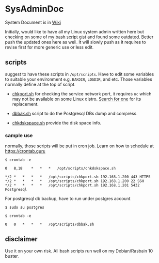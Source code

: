 # SysAdminDoc

System Document is in [Wiki](https://github.com/WhereWeCanShare/SysAdminDoc/wiki)

Initially, would like to have all my Linux system admin written here but checking on some of my [bash script gist](https://gist.github.com/wannadrunk) and found some outdated. Better push the updated ones here as well. It will slowly push as it requires to revise first for more generic use or less edit.

## scripts

suggest to have these scripts in `/opt/scripts`. Have to edit some variables to suitable your environment e.g. `BAKDIR`, `LOGDIR`, and etc. Those variables normally define at the top of script.

- [chkport.sh](scripts/chkport.sh) for checking the service network port, it requires `nc` which may not be available on some Linux distro. [Search for one](https://duckduckgo.com/?q=linux+nc+ncat) for its replacement.

- [dbbak.sh](scripts/dbbak.sh) script to do the Postgresql DBs dump and compress.

- [chkdskspace.sh](scripts/chkdskspace.sh) provide the disk space info.

### sample use

normally, those scripts will be put in cron job. Learn on how to schedule at https://crontab.guru

`$ crontab -e`

```
0	8,18	*	*	*	/opt/scripts/chkdskspace.sh

*/2	*	*	*	*	/opt/scripts/chkport.sh 192.168.1.200 443 HTTPS
*/2	*	*	*	*	/opt/scripts/chkport.sh 192.168.1.200 22 SSH
*/2	*	*	*	*	/opt/scripts/chkport.sh 192.168.1.201 5432 Postgresql
```

For postgresql db backup, have to run under postgres account

`$ sudo su postgres`

`$ crontab -e`

```
0	0	*	*	*	/opt/scripts/dbbak.sh
```



## disclaimer

Use it on your own risk. All bash scripts run well on my Debian/Rasbain 10 buster.
